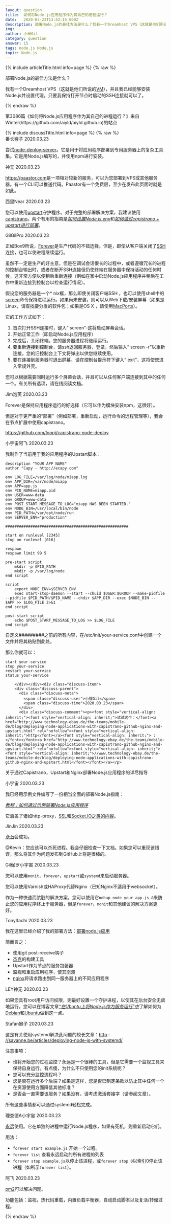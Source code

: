 ```yaml
---
layout: question
title:  如何将Node.js应用程序作为其自己的进程运行？
date:   2020-03-23T13:42:15.000Z
description: 部署Node.js的最佳方法是什么？我有一个Dreamhost VPS（这就是他们所说的VM），并且我已经能够安装Node.js并设置代理。只要我保持...
img: 
author: 小哥Gil
category: question
answer: 15
tags: node.js Node.js
topic: Node.js
---
```

<div class="article-root">
  <div class="article">
    {% include articleTitle.html info=page %}
    {% raw %}
    <div class="article-content"><p><font style="vertical-align: inherit;"><font style="vertical-align: inherit;">部署Node.js的最佳方法是什么？</font></font></p>

<p><font style="vertical-align: inherit;"><font style="vertical-align: inherit;">我有一个Dreamhost VPS（这就是他们所说的</font></font><a href="https://en.wikipedia.org/wiki/Virtual_machine" rel="noreferrer"><font style="vertical-align: inherit;"><font style="vertical-align: inherit;">VM</font></font></a><font style="vertical-align: inherit;"><font style="vertical-align: inherit;">），并且我已经能够安装Node.js并设置代理。</font><font style="vertical-align: inherit;">只要我保持打开节点时启动的SSH连接就可以了。</font></font></p></div>
    {% endraw %}
  </div>
  <p class="winter_mark">第3086篇《如何将Node.js应用程序作为其自己的进程运行？》来自Winter(https://github.com/aiyld/aiyld.github.io)的站点</p>
  <div class="discuss-wrapper">
    {% include discussTitle.html info=page %}
    {% raw %}
    <div class="discuss-list">
    <div class="discuss-item">
        <div class="discuss-parent">
          <div class="discuss-meta">
            <span class="discuss-user">番长猴子</span>
            <span class="discuss-time">2020.03.23</span>
          </div>
          <div class="discuss-comment"><p><font style="vertical-align: inherit;"><font style="vertical-align: inherit;">尝试</font></font><a href="https://github.com/AndyGrom/node-deploy-server" rel="nofollow"><font style="vertical-align: inherit;"><font style="vertical-align: inherit;">node-deploy-server</font></font></a><font style="vertical-align: inherit;"><font style="vertical-align: inherit;">。</font><font style="vertical-align: inherit;">它是用于将应用程序部署到专用服务器上的复杂工具集。</font><font style="vertical-align: inherit;">它是用Node.js编写的，并使用npm进行安装。</font></font></p></div>
        </div></div><div class="discuss-item">
        <div class="discuss-parent">
          <div class="discuss-meta">
            <span class="discuss-user">神无</span>
            <span class="discuss-time">2020.03.23</span>
          </div>
          <div class="discuss-comment"><p><a href="https://paastor.com" rel="nofollow"><font style="vertical-align: inherit;"><font style="vertical-align: inherit;">https://paastor.com</font></font></a><font style="vertical-align: inherit;"><font style="vertical-align: inherit;">是一项相对较新的服务，可以为您部署到VPS或其他服务器。</font><font style="vertical-align: inherit;">有一个CLI可以推送代码。</font><font style="vertical-align: inherit;">Paastor有一个免费层，至少在发布此页面时就是如此。</font></font></p></div>
        </div></div><div class="discuss-item">
        <div class="discuss-parent">
          <div class="discuss-meta">
            <span class="discuss-user">西里Near</span>
            <span class="discuss-time">2020.03.23</span>
          </div>
          <div class="discuss-comment"><p><font style="vertical-align: inherit;"><font style="vertical-align: inherit;">您可以使用</font></font><a href="http://en.wikipedia.org/wiki/Upstart" rel="nofollow"><font style="vertical-align: inherit;"><font style="vertical-align: inherit;">upstart</font></font></a><font style="vertical-align: inherit;"><font style="vertical-align: inherit;">守护程序。</font><font style="vertical-align: inherit;">对于完整的部署解决方案，我建议使用</font></font><a href="http://en.wikipedia.org/wiki/Capistrano" rel="nofollow"><font style="vertical-align: inherit;"><font style="vertical-align: inherit;">capistrano</font></font></a><font style="vertical-align: inherit;"><font style="vertical-align: inherit;">。</font><font style="vertical-align: inherit;">两个有用的指南是</font></font><em><a href="http://node-js.ru/1-setup-node-shell-script-ubuntu" rel="nofollow"><font style="vertical-align: inherit;"><font style="vertical-align: inherit;">如何设置Node.js env</font></font></a></em><font style="vertical-align: inherit;"><font style="vertical-align: inherit;">和</font></font><em><a href="http://node-js.ru/11-capistrano-deploy-nodejs" rel="nofollow"><font style="vertical-align: inherit;"><font style="vertical-align: inherit;">如何通过capistrano + upstart进行部署</font></font></a></em><font style="vertical-align: inherit;"><font style="vertical-align: inherit;">。</font></font></p></div>
        </div></div><div class="discuss-item">
        <div class="discuss-parent">
          <div class="discuss-meta">
            <span class="discuss-user">GilGilPro</span>
            <span class="discuss-time">2020.03.23</span>
          </div>
          <div class="discuss-comment"><p><font style="vertical-align: inherit;"><font style="vertical-align: inherit;">正如Box9所说，</font></font><a href="https://github.com/nodejitsu/forever" rel="nofollow"><font style="vertical-align: inherit;"><font style="vertical-align: inherit;">Forever</font></font></a><font style="vertical-align: inherit;"><font style="vertical-align: inherit;">是生产代码的不错选择。</font><font style="vertical-align: inherit;">但是，即使</font><font style="vertical-align: inherit;">从客户端关闭</font><font style="vertical-align: inherit;">了</font></font><a href="http://en.wikipedia.org/wiki/Secure_Shell" rel="nofollow"><font style="vertical-align: inherit;"><font style="vertical-align: inherit;">SSH</font></font></a><font style="vertical-align: inherit;"><font style="vertical-align: inherit;">连接，</font><font style="vertical-align: inherit;">也可以使进程继续运行</font><font style="vertical-align: inherit;">。</font></font></p>

<p><font style="vertical-align: inherit;"><font style="vertical-align: inherit;">虽然不一定是生产的好主意，但是在调试会话很长的过程中，或者遵循冗长的进程的控制台输出时，或者在断开SSH连接但仍使终端在服务器中保持活动的任何时候，这非常方便以便稍后重新连接（例如在家中启动Node.js应用程序并稍后在工作中重新连接到控制台以检查运行情况）。</font></font></p>

<p><font style="vertical-align: inherit;"><font style="vertical-align: inherit;">假设您的服务器是一个* nix框，那么</font><font style="vertical-align: inherit;">即使关闭客户端SSH </font><font style="vertical-align: inherit;">，也可以使用</font><font style="vertical-align: inherit;">shell中</font><font style="vertical-align: inherit;">的</font></font><a href="http://aperiodic.net/screen/quick_reference" rel="nofollow"><font style="vertical-align: inherit;"><font style="vertical-align: inherit;">screen</font></font></a><font style="vertical-align: inherit;"><font style="vertical-align: inherit;">命令保持进程运行。</font><font style="vertical-align: inherit;">如果尚未安装，则可以从Web下载/安装屏幕（如果是Linux，请查找要分发的软件包；</font><font style="vertical-align: inherit;">如果是OS X </font><font style="vertical-align: inherit;">，请使用</font></font><a href="http://en.wikipedia.org/wiki/MacPorts" rel="nofollow"><font style="vertical-align: inherit;"><font style="vertical-align: inherit;">MacPorts</font></font></a><font style="vertical-align: inherit;"><font style="vertical-align: inherit;">）。</font></font></p>

<p><font style="vertical-align: inherit;"><font style="vertical-align: inherit;">它的工作方式如下：</font></font></p>

<ol>
<li><font style="vertical-align: inherit;"><font style="vertical-align: inherit;">首次打开SSH连接时，键入“ screen”-这将启动屏幕会话。</font></font></li>
<li><font style="vertical-align: inherit;"><font style="vertical-align: inherit;">开始正常工作（即启动Node.js应用程序）</font></font></li>
<li><font style="vertical-align: inherit;"><font style="vertical-align: inherit;">完成后，关闭终端。</font><font style="vertical-align: inherit;">您的服务器进程将继续运行。</font></font></li>
<li><font style="vertical-align: inherit;"><font style="vertical-align: inherit;">要重新连接到控制台，请ssh返回服务器，登录，然后输入“ screen -r”以重新连接。</font><font style="vertical-align: inherit;">您的旧控制台上下文将弹出以供您继续使用。</font></font></li>
<li><font style="vertical-align: inherit;"><font style="vertical-align: inherit;">要在连接到服务器时退出屏幕，请在控制台提示符下键入“ exit”，这将使您进入常规外壳。</font></font></li>
</ol>

<p><font style="vertical-align: inherit;"><font style="vertical-align: inherit;">您可以根据需要同时运行多个屏幕会话，并且可以从任何客户端连接到其中的任何一个。</font><font style="vertical-align: inherit;">有关所有选项，请在线阅读文档。</font></font></p></div>
        </div></div><div class="discuss-item">
        <div class="discuss-parent">
          <div class="discuss-meta">
            <span class="discuss-user">Jim泡芙</span>
            <span class="discuss-time">2020.03.23</span>
          </div>
          <div class="discuss-comment"><p><font style="vertical-align: inherit;"><font style="vertical-align: inherit;">Forever是保持应用程序运行的好选择（它可以作为模块安装npm，这很好）。</font></font></p>

<p><font style="vertical-align: inherit;"><font style="vertical-align: inherit;">但是对于更严重的“部署”（例如部署，重新启动，运行命令的远程管理等），我会在节点扩展中使用capistrano。 </font></font></p>

<p><a href="https://github.com/loopj/capistrano-node-deploy" rel="nofollow"><font style="vertical-align: inherit;"><font style="vertical-align: inherit;">https://github.com/loopj/capistrano-node-deploy</font></font></a></p></div>
        </div></div><div class="discuss-item">
        <div class="discuss-parent">
          <div class="discuss-meta">
            <span class="discuss-user">小宇宙阿飞</span>
            <span class="discuss-time">2020.03.23</span>
          </div>
          <div class="discuss-comment"><p><font style="vertical-align: inherit;"><font style="vertical-align: inherit;">我制作了当前用于我的应用程序的Upstart脚本：</font></font></p>

<pre><code>description "YOUR APP NAME"<font></font>
author "Capy - http://ecapy.com"<font></font>
<font></font>
env LOG_FILE=/var/log/node/miapp.log<font></font>
env APP_DIR=/var/node/miapp<font></font>
env APP=app.js<font></font>
env PID_NAME=miapp.pid<font></font>
env USER=www-data<font></font>
env GROUP=www-data<font></font>
env POST_START_MESSAGE_TO_LOG="miapp HAS BEEN STARTED."<font></font>
env NODE_BIN=/usr/local/bin/node<font></font>
env PID_PATH=/var/opt/node/run<font></font>
env SERVER_ENV="production"<font></font>
<font></font>
######################################################<font></font>
<font></font>
start on runlevel [2345]<font></font>
stop on runlevel [016]<font></font>
<font></font>
respawn<font></font>
respawn limit 99 5<font></font>
<font></font>
pre-start script<font></font>
    mkdir -p $PID_PATH<font></font>
    mkdir -p /var/log/node<font></font>
end script<font></font>
<font></font>
script<font></font>
    export NODE_ENV=$SERVER_ENV<font></font>
    exec start-stop-daemon --start --chuid $USER:$GROUP --make-pidfile --pidfile $PID_PATH/$PID_NAME --chdir $APP_DIR --exec $NODE_BIN -- $APP &gt;&gt; $LOG_FILE 2&gt;&amp;1<font></font>
end script<font></font>
<font></font>
post-start script<font></font>
    echo $POST_START_MESSAGE_TO_LOG &gt;&gt; $LOG_FILE<font></font>
end script<font></font>
</code></pre>

<p><font style="vertical-align: inherit;"><font style="vertical-align: inherit;">自定义#########之前的所有内容，在/etc/init/your-service.conf中创建一个文件并将其粘贴到此处。</font></font></p>

<p><font style="vertical-align: inherit;"><font style="vertical-align: inherit;">那么你就可以：</font></font></p>

<pre><code>start your-service<font></font>
stop your-service<font></font>
restart your-service<font></font>
status your-service<font></font>
</code></pre></div>
        </div></div><div class="discuss-item">
        <div class="discuss-parent">
          <div class="discuss-meta">
            <span class="discuss-user">小胖Gil</span>
            <span class="discuss-time">2020.03.23</span>
          </div>
          <div class="discuss-comment"><p><font style="vertical-align: inherit;"><font style="vertical-align: inherit;">试试这个：</font><a href="http://www.technology-ebay.de/the-teams/mobile-de/blog/deploying-node-applications-with-capistrano-github-nginx-and-upstart.html" rel="nofollow"><font style="vertical-align: inherit;">http</font></a><font style="vertical-align: inherit;"> : </font></font><a href="http://www.technology-ebay.de/the-teams/mobile-de/blog/deploying-node-applications-with-capistrano-github-nginx-and-upstart.html" rel="nofollow"><font style="vertical-align: inherit;"><font style="vertical-align: inherit;">//www.technology-ebay.de/the-teams/mobile-de/blog/deploying-node-applications-with-capistrano-github-nginx-and-upstart.html</font></font></a></p>

<p><font style="vertical-align: inherit;"><font style="vertical-align: inherit;">关于通过Capistrano，Upstart和Nginx部署Node.js应用程序的详尽指导</font></font></p></div>
        </div></div><div class="discuss-item">
        <div class="discuss-parent">
          <div class="discuss-meta">
            <span class="discuss-user">小宇宙</span>
            <span class="discuss-time">2020.03.23</span>
          </div>
          <div class="discuss-comment"><p><font style="vertical-align: inherit;"><font style="vertical-align: inherit;">我已经用示例文件编写了一份相当全面的部署Node.js指南：</font></font></p>

<p><em><a href="http://gun.io/blog/tutorial-deploy-node-js-server-with-example/" rel="nofollow noreferrer"><font style="vertical-align: inherit;"><font style="vertical-align: inherit;">教程：如何通过示例部署Node.js应用程序</font></font></a></em></p>

<p><font style="vertical-align: inherit;"><font style="vertical-align: inherit;">它涵盖了诸如http-proxy，</font></font><a href="http://en.wikipedia.org/wiki/Transport_Layer_Security" rel="nofollow noreferrer"><font style="vertical-align: inherit;"><font style="vertical-align: inherit;">SSL</font></font></a><font style="vertical-align: inherit;"><font style="vertical-align: inherit;">和</font></font><a href="https://en.wikipedia.org/wiki/Socket.IO" rel="nofollow noreferrer"><font style="vertical-align: inherit;"><font style="vertical-align: inherit;">Socket.IO之类的内容</font></font></a><font style="vertical-align: inherit;"><font style="vertical-align: inherit;">。</font></font></p></div>
        </div></div><div class="discuss-item">
        <div class="discuss-parent">
          <div class="discuss-meta">
            <span class="discuss-user">JinJin</span>
            <span class="discuss-time">2020.03.23</span>
          </div>
          <div class="discuss-comment"><p><em><a href="https://github.com/indexzero/forever" rel="nofollow"><font style="vertical-align: inherit;"><font style="vertical-align: inherit;">永远</font></font></a></em><font style="vertical-align: inherit;"><font style="vertical-align: inherit;">会成功。</font></font></p>

<p><font style="vertical-align: inherit;"><font style="vertical-align: inherit;">@Kevin：您应该可以杀死进程。</font><font style="vertical-align: inherit;">我会仔细检查一下文档。</font><font style="vertical-align: inherit;">如果您可以重现该错误，那么将其作为问题发布到GitHub上将是很棒的。</font></font></p></div>
        </div></div><div class="discuss-item">
        <div class="discuss-parent">
          <div class="discuss-meta">
            <span class="discuss-user">Gil伽罗小宇宙</span>
            <span class="discuss-time">2020.03.23</span>
          </div>
          <div class="discuss-comment"><p><font style="vertical-align: inherit;"><font style="vertical-align: inherit;">您可以使用</font></font><code>monit</code><font style="vertical-align: inherit;"><font style="vertical-align: inherit;">，</font></font><code>forever</code><font style="vertical-align: inherit;"><font style="vertical-align: inherit;">，</font></font><code>upstart</code><font style="vertical-align: inherit;"><font style="vertical-align: inherit;">或</font></font><code>systemd</code><font style="vertical-align: inherit;"><font style="vertical-align: inherit;">来启动服务器。</font></font></p>

<p><font style="vertical-align: inherit;"><font style="vertical-align: inherit;">您可以使用Varnish或HAProxy代替Nginx（已知Nginx不适用于websocket）。</font></font></p>

<p><font style="vertical-align: inherit;"><font style="vertical-align: inherit;">作为一种快速而肮脏的解决方案，您可以使用它</font></font><code>nohup node your_app.js &amp;</code><font style="vertical-align: inherit;"><font style="vertical-align: inherit;">来防止您的应用程序终止于服务器，但是</font></font><code>forever</code><font style="vertical-align: inherit;"><font style="vertical-align: inherit;">，</font></font><code>monit</code><font style="vertical-align: inherit;"><font style="vertical-align: inherit;">和其他建议的解决方案更好。</font></font></p></div>
        </div></div><div class="discuss-item">
        <div class="discuss-parent">
          <div class="discuss-meta">
            <span class="discuss-user">TonyItachi</span>
            <span class="discuss-time">2020.03.23</span>
          </div>
          <div class="discuss-comment"><p><font style="vertical-align: inherit;"><font style="vertical-align: inherit;">我在这里已经介绍了我的部署方法：</font></font><a href="http://clock.co.uk/tech-blogs/deploying-nodejs-apps" rel="nofollow noreferrer"><font style="vertical-align: inherit;"><font style="vertical-align: inherit;">部署node.js应用</font></font></a></p>

<p><font style="vertical-align: inherit;"><font style="vertical-align: inherit;">简而言之：</font></font></p>

<ul>
<li><font style="vertical-align: inherit;"><font style="vertical-align: inherit;">使用git post-receive钩子</font></font></li>
<li><a href="https://howtonode.org/intro-to-jake" rel="nofollow noreferrer"><font style="vertical-align: inherit;"><font style="vertical-align: inherit;">杰克</font></font></a><font style="vertical-align: inherit;"><font style="vertical-align: inherit;">的构建工具</font></font></li>
<li><font style="vertical-align: inherit;"><font style="vertical-align: inherit;">Upstart作为节点的服务包装器</font></font></li>
<li><font style="vertical-align: inherit;"><font style="vertical-align: inherit;">监视和重启应用程序，使其崩溃</font></font></li>
<li><a href="http://en.wikipedia.org/wiki/Nginx" rel="nofollow noreferrer"><font style="vertical-align: inherit;"><font style="vertical-align: inherit;">nginx</font></font></a><font style="vertical-align: inherit;"><font style="vertical-align: inherit;">将请求路由到同一服务器上的不同应用程序</font></font></li>
</ul></div>
        </div></div><div class="discuss-item">
        <div class="discuss-parent">
          <div class="discuss-meta">
            <span class="discuss-user">LEY神无</span>
            <span class="discuss-time">2020.03.23</span>
          </div>
          <div class="discuss-comment"><p><font style="vertical-align: inherit;"><font style="vertical-align: inherit;">如果您具有root用户访问权限，则最好设置一个守护进程，以使其在后台安全无虞地运行。</font><font style="vertical-align: inherit;">您可以</font><font style="vertical-align: inherit;">在博客文章</font><em><a href="http://kevin.vanzonneveld.net/techblog/article/run_nodejs_as_a_service_on_ubuntu_karmic/" rel="nofollow"><font style="vertical-align: inherit;">“在Ubuntu上将Node.js作为服务运行”中</font></a></em><font style="vertical-align: inherit;">了解如何为</font></font><a href="http://en.wikipedia.org/wiki/Debian" rel="nofollow"><font style="vertical-align: inherit;"><font style="vertical-align: inherit;">Debian</font></font></a><font style="vertical-align: inherit;"><font style="vertical-align: inherit;">和</font></font><a href="http://en.wikipedia.org/wiki/Ubuntu_%28operating_system%29" rel="nofollow"><font style="vertical-align: inherit;"><font style="vertical-align: inherit;">Ubuntu</font></font></a><font style="vertical-align: inherit;"><font style="vertical-align: inherit;">做到这一点</font><font style="vertical-align: inherit;">。</font></font><em><a href="http://kevin.vanzonneveld.net/techblog/article/run_nodejs_as_a_service_on_ubuntu_karmic/" rel="nofollow"><font style="vertical-align: inherit;"></font></a></em><font style="vertical-align: inherit;"></font></p></div>
        </div></div><div class="discuss-item">
        <div class="discuss-parent">
          <div class="discuss-meta">
            <span class="discuss-user">Stafan猴子</span>
            <span class="discuss-time">2020.03.23</span>
          </div>
          <div class="discuss-comment"><p><font style="vertical-align: inherit;"><font style="vertical-align: inherit;">这是有关使用systemd解决此问题的较长文章：</font><a href="http://savanne.be/articles/deploying-node-js-with-systemd/" rel="noreferrer"><font style="vertical-align: inherit;">http</font></a><font style="vertical-align: inherit;"> : </font></font><a href="http://savanne.be/articles/deploying-node-js-with-systemd/" rel="noreferrer"><font style="vertical-align: inherit;"><font style="vertical-align: inherit;">//savanne.be/articles/deploying-node-js-with-systemd/</font></font></a></p>

<p><font style="vertical-align: inherit;"><font style="vertical-align: inherit;">注意事项：</font></font></p>

<ul>
<li><font style="vertical-align: inherit;"><font style="vertical-align: inherit;">谁将开始您的过程监控？</font><font style="vertical-align: inherit;">永远是一个很棒的工具，但是它需要一个监视工具来保持自身运行。</font><font style="vertical-align: inherit;">有点傻，为什么不只使用您的init系统呢？</font></font></li>
<li><font style="vertical-align: inherit;"><font style="vertical-align: inherit;">您可以充分监控流程吗？</font></font></li>
<li><font style="vertical-align: inherit;"><font style="vertical-align: inherit;">您是否在运行多个后端？</font><font style="vertical-align: inherit;">如果是这样，您是否已制定条款以防止其中任何一个在资源使用方面降低其他标准？</font></font></li>
<li><font style="vertical-align: inherit;"><font style="vertical-align: inherit;">是否会一直需要该服务？</font><font style="vertical-align: inherit;">如果没有，请考虑激活套接字（请参阅文章）。</font></font></li>
</ul>

<p><font style="vertical-align: inherit;"><font style="vertical-align: inherit;">所有这些事情都可以通过systemd轻松完成。</font></font></p></div>
        </div></div><div class="discuss-item">
        <div class="discuss-parent">
          <div class="discuss-meta">
            <span class="discuss-user">理查德A小宇宙</span>
            <span class="discuss-time">2020.03.23</span>
          </div>
          <div class="discuss-comment"><p><font style="vertical-align: inherit;"></font><a href="http://blog.nodejitsu.com/keep-a-nodejs-server-up-with-forever" rel="noreferrer"><font style="vertical-align: inherit;"><font style="vertical-align: inherit;">永远</font></font></a><font style="vertical-align: inherit;"><font style="vertical-align: inherit;">使用</font><font style="vertical-align: inherit;">。</font><font style="vertical-align: inherit;">它在单独的进程中运行Node.js程序，如果有死机，则重新启动它们。</font></font></p>

<p><font style="vertical-align: inherit;"><font style="vertical-align: inherit;">用法：</font></font></p>

<ul>
<li><code>forever start example.js</code><font style="vertical-align: inherit;"><font style="vertical-align: inherit;"> 开始一个过程。</font></font></li>
<li><code>forever list</code><font style="vertical-align: inherit;"><font style="vertical-align: inherit;"> 查看永远启动的所有进程的列表</font></font></li>
<li><code>forever stop example.js</code><font style="vertical-align: inherit;"><font style="vertical-align: inherit;">以停止该进程，或</font></font><code>forever stop 0</code><font style="vertical-align: inherit;"><font style="vertical-align: inherit;">以索引0停止该进程（如所示</font></font><code>forever list</code><font style="vertical-align: inherit;"><font style="vertical-align: inherit;">）。</font></font></li>
</ul></div>
        </div></div><div class="discuss-item">
        <div class="discuss-parent">
          <div class="discuss-meta">
            <span class="discuss-user">阿飞</span>
            <span class="discuss-time">2020.03.23</span>
          </div>
          <div class="discuss-comment"><p><a href="https://github.com/Unitech/pm2" rel="nofollow noreferrer"><font style="vertical-align: inherit;"><font style="vertical-align: inherit;">pm2</font></font></a><font style="vertical-align: inherit;"><font style="vertical-align: inherit;">可以解决问题。</font></font></p>

<p><font style="vertical-align: inherit;"><font style="vertical-align: inherit;">功能包括：监视，热代码重载，内置负载平衡器，自动启动脚本以及复活/转储过程。</font></font></p></div>
        </div></div>
    </div>
    {% endraw %}
  </div>
<div>
